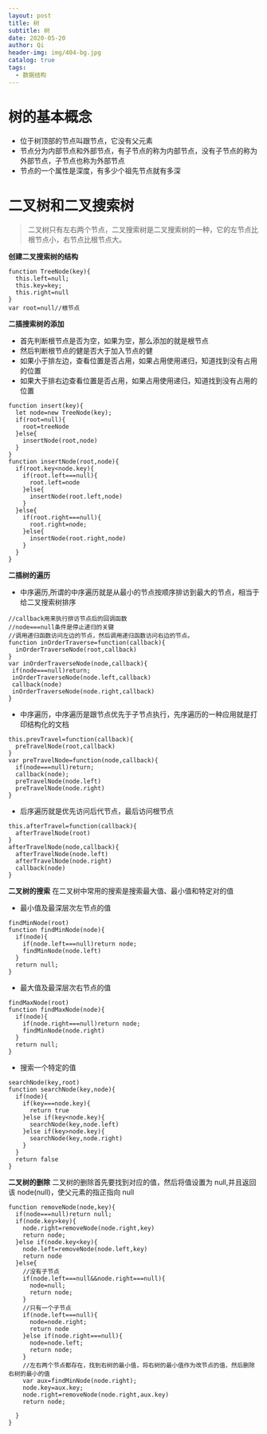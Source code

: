 ```yaml
---
layout: post
title: 树
subtitle: 树
date: 2020-05-20
author: Qi
header-img: img/404-bg.jpg
catalog: true
tags:
  - 数据结构
---
```


# 树的基本概念

- 位于树顶部的节点叫跟节点，它没有父元素
- 节点分为内部节点和外部节点，有子节点的称为内部节点，没有子节点的称为外部节点，子节点也称为外部节点
- 节点的一个属性是深度，有多少个祖先节点就有多深

# 二叉树和二叉搜索树

> 二叉树只有左右两个节点，二叉搜索树是二叉搜索树的一种，它的左节点比根节点小，右节点比根节点大。

**创建二叉搜索树的结构**

```
function TreeNode(key){
  this.left=null;
  this.key=key;
  this.right=null
}
var root=null//根节点
```

**二插搜索树的添加**

- 首先判断根节点是否为空，如果为空，那么添加的就是根节点
- 然后判断根节点的健是否大于加入节点的健
- 如果小于排左边，查看位置是否占用，如果占用使用递归，知道找到没有占用的位置
- 如果大于排右边查看位置是否占用，如果占用使用递归，知道找到没有占用的位置

```
function insert(key){
  let node=new TreeNode(key);
  if(root=null){
    root=treeNode
  }else{
    insertNode(root,node)
  }
}
function insertNode(root,node){
  if(root.key<node.key){
    if(root.left===null){
      root.left=node
    }else{
      insertNode(root.left,node)
    }
  }else{
    if(root.right===null){
      root.right=node;
    }else{
      insertNode(root.right,node)
    }
  }
}

```

**二插树的遍历**

- 中序遍历,所谓的中序遍历就是从最小的节点按顺序排访到最大的节点，相当于给二叉搜索树排序

```
//callback用来执行排访节点后的回调函数
//node===null条件是停止递归的关键
//调用递归函数访问左边的节点，然后调用递归函数访问右边的节点。
function inOrderTraverse=function(callback){
  inOrderTraverseNode(root,callback)
}
var inOrderTraverseNode(node,callback){
 if(node===null)return;
 inOrderTraverseNode(node.left,callback)
 callback(node)
 inOrderTraverseNode(node.right,callback)
}
```

- 中序遍历，中序遍历是跟节点优先于子节点执行，先序遍历的一种应用就是打印结构化的文档

```
this.prevTravel=function(callback){
  preTravelNode(root,callback)
}
var preTravelNode=function(node,callback){
  if(node===null)return;
  callback(node);
  preTravelNode(node.left)
  preTravelNode(node.right)
}
```

- 后序遍历就是优先访问后代节点，最后访问根节点

```
this.afterTravel=function(callback){
  afterTravelNode(root)
}
afterTravelNode(node,callback){
  afterTravelNode(node.left)
  afterTravelNode(node.right)
  callback(node)
}
```

**二叉树的搜索**
在二叉树中常用的搜索是搜索最大值、最小值和特定对的值

- 最小值及最深层次左节点的值

```
findMinNode(root)
function findMinNode(node){
  if(node){
    if(node.left===null)return node;
    findMinNode(node.left)
  }
  return null;
}
```

- 最大值及最深层次右节点的值

```
findMaxNode(root)
function findMaxNode(node){
  if(node){
    if(node.right===null)return node;
    findMinNode(node.right)
  }
  return null;
}
```

- 搜索一个特定的值

```
searchNode(key,root)
function searchNode(key,node){
  if(node){
    if(key===node.key){
      return true
    }else if(key<node.key){
      searchNode(key,node.left)
    }else if(key>node.key){
      searchNode(key,node.right)
    }
  }
  return false
}
```

**二叉树的删除**
二叉树的删除首先要找到对应的值，然后将值设置为 null,并且返回该 node(null)，使父元素的指正指向 null

```
function removeNode(node,key){
  if(node===null)return null;
  if(node.key>key){
    node.right=removeNode(node.right,key)
    return node;
  }else if(node.key<key){
    node.left=removeNode(node.left,key)
    return node
  }else{
    //没有子节点
    if(node.left===null&&node.right===null){
      node=null;
      return node;
    }
    //只有一个子节点
    if(node.left===null){
      node=node.right;
      return node
    }else if(node.right===null){
      node=node.left;
      return node;
    }
    //左右两个节点都存在，找到右树的最小值，将右树的最小值作为改节点的值，然后删除右树的最小的值
    var aux=findMinNode(node.right);
    node.key=aux.key;
    node.right=removeNode(node.right,aux.key)
    return node;

  }
}
```
